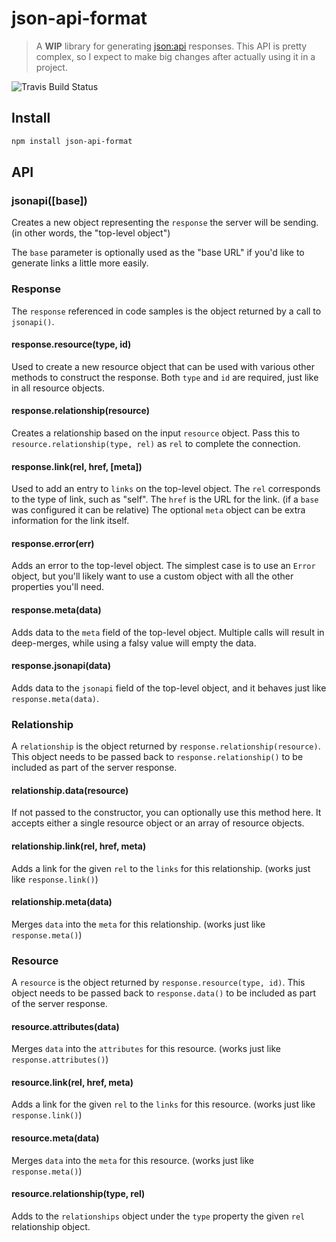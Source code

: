 # json-api-format

> A **WIP** library for generating [json:api](http://jsonapi.org/) responses.
> This API is pretty complex, so I expect to make big changes after actually
> using it in a project.

![Travis Build Status](https://img.shields.io/travis/dominicbarnes/json-api-format.svg)

## Install

```sh
npm install json-api-format
```

## API

### jsonapi([base])

Creates a new object representing the `response` the server will be sending.
(in other words, the "top-level object")

The `base` parameter is optionally used as the "base URL" if you'd like to
generate links a little more easily.

### Response

The `response` referenced in code samples is the object returned by a call
to `jsonapi()`.

#### response.resource(type, id)

Used to create a new resource object that can be used with various other
methods to construct the response. Both `type` and `id` are required, just
like in all resource objects.

#### response.relationship(resource)

Creates a relationship based on the input `resource` object. Pass this to
`resource.relationship(type, rel)` as `rel` to complete the connection.

#### response.link(rel, href, [meta])

Used to add an entry to `links` on the top-level object. The `rel` corresponds
to the type of link, such as "self". The `href` is the URL for the link. (if a
`base` was configured it can be relative) The optional `meta` object can be
extra information for the link itself.

#### response.error(err)

Adds an error to the top-level object. The simplest case is to use an `Error`
object, but you'll likely want to use a custom object with all the other
properties you'll need.

#### response.meta(data)

Adds data to the `meta` field of the top-level object. Multiple calls will
result in deep-merges, while using a falsy value will empty the data.

#### response.jsonapi(data)

Adds data to the `jsonapi` field of the top-level object, and it behaves just
like `response.meta(data)`.


### Relationship

A `relationship` is the object returned by `response.relationship(resource)`.
This object needs to be passed back to `response.relationship()` to be
included as part of the server response.

#### relationship.data(resource)

If not passed to the constructor, you can optionally use this method here.
It accepts either a single resource object or an array of resource objects.

#### relationship.link(rel, href, meta)

Adds a link for the given `rel` to the `links` for this relationship.
(works just like `response.link()`)

#### relationship.meta(data)

Merges `data` into the `meta` for this relationship.
(works just like `response.meta()`)


### Resource

A `resource` is the object returned by `response.resource(type, id)`. This
object needs to be passed back to `response.data()` to be included as part
of the server response.

#### resource.attributes(data)

Merges `data` into the `attributes` for this resource.
(works just like `response.attributes()`)

#### resource.link(rel, href, meta)

Adds a link for the given `rel` to the `links` for this resource.
(works just like `response.link()`)

#### resource.meta(data)

Merges `data` into the `meta` for this resource.
(works just like `response.meta()`)

#### resource.relationship(type, rel)

Adds to the `relationships` object under the `type` property the given `rel`
relationship object.
